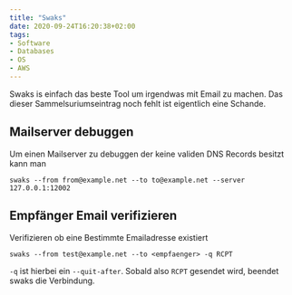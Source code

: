 ```yaml
---
title: "Swaks"
date: 2020-09-24T16:20:38+02:00
tags:
- Software
- Databases
- OS
- AWS
---
```


Swaks is einfach das beste Tool um irgendwas mit Email zu machen.
Das dieser Sammelsuriumseintrag noch fehlt ist eigentlich eine Schande.

<!--more-->

## Mailserver debuggen

Um einen Mailserver zu debuggen der keine validen DNS Records besitzt kann
man

```
swaks --from from@example.net --to to@example.net --server 127.0.0.1:12002
```

## Empfänger Email verifizieren

Verifizieren ob eine Bestimmte Emailadresse existiert

```
swaks --from test@example.net --to <empfaenger> -q RCPT
```

`-q` ist hierbei ein `--quit-after`. Sobald also `RCPT` gesendet wird,
beendet swaks die Verbindung.

